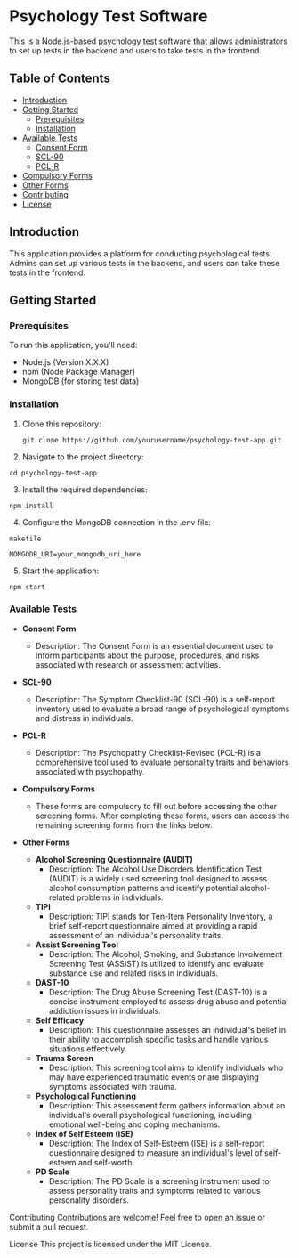 # Psychology Test Software

This is a Node.js-based psychology test software that allows administrators to set up tests in the backend and users to take tests in the frontend.

## Table of Contents

- [Introduction](#introduction)
- [Getting Started](#getting-started)
  - [Prerequisites](#prerequisites)
  - [Installation](#installation)
- [Available Tests](#available-tests)
  - [Consent Form](#consent-form)
  - [SCL-90](#scl-90)
  - [PCL-R](#pcl-r)
- [Compulsory Forms](#compulsory-forms)
- [Other Forms](#other-forms)
- [Contributing](#contributing)
- [License](#license)

## Introduction

This application provides a platform for conducting psychological tests. Admins can set up various tests in the backend, and users can take these tests in the frontend.

## Getting Started

### Prerequisites

To run this application, you'll need:

- Node.js (Version X.X.X)
- npm (Node Package Manager)
- MongoDB (for storing test data)

### Installation

1. Clone this repository:

   ```
   git clone https://github.com/yourusername/psychology-test-app.git

2. Navigate to the project directory:

``` 
cd psychology-test-app

```

3. Install the required dependencies:

```
npm install
```

4. Configure the MongoDB connection in the .env file:
```
makefile

MONGODB_URI=your_mongodb_uri_here
```

5. Start the application:

```
npm start
```

### Available Tests
- **Consent Form**
  - Description: The Consent Form is an essential document used to inform participants about the purpose, procedures, and risks associated with research or assessment activities.

- **SCL-90**
  - Description: The Symptom Checklist-90 (SCL-90) is a self-report inventory used to evaluate a broad range of psychological symptoms and distress in individuals.

- **PCL-R**
  - Description: The Psychopathy Checklist-Revised (PCL-R) is a comprehensive tool used to evaluate personality traits and behaviors associated with psychopathy.

- **Compulsory Forms**
  - These forms are compulsory to fill out before accessing the other screening forms. After completing these forms, users can access the remaining screening forms from the links below.

- **Other Forms**
  - **Alcohol Screening Questionnaire (AUDIT)**
    - Description: The Alcohol Use Disorders Identification Test (AUDIT) is a widely used screening tool designed to assess alcohol consumption patterns and identify potential alcohol-related problems in individuals.
  - **TIPI**
    - Description: TIPI stands for Ten-Item Personality Inventory, a brief self-report questionnaire aimed at providing a rapid assessment of an individual's personality traits.
  - **Assist Screening Tool**
    - Description: The Alcohol, Smoking, and Substance Involvement Screening Test (ASSIST) is utilized to identify and evaluate substance use and related risks in individuals.
  - **DAST-10**
    - Description: The Drug Abuse Screening Test (DAST-10) is a concise instrument employed to assess drug abuse and potential addiction issues in individuals.
  - **Self Efficacy**
    - Description: This questionnaire assesses an individual's belief in their ability to accomplish specific tasks and handle various situations effectively.
  - **Trauma Screen**
    - Description: This screening tool aims to identify individuals who may have experienced traumatic events or are displaying symptoms associated with trauma.
  - **Psychological Functioning**
    - Description: This assessment form gathers information about an individual's overall psychological functioning, including emotional well-being and coping mechanisms.
  - **Index of Self Esteem (ISE)**
    - Description: The Index of Self-Esteem (ISE) is a self-report questionnaire designed to measure an individual's level of self-esteem and self-worth.
  - **PD Scale**
    - Description: The PD Scale is a screening instrument used to assess personality traits and symptoms related to various personality disorders.

Contributing
Contributions are welcome! Feel free to open an issue or submit a pull request.

License
This project is licensed under the MIT License.